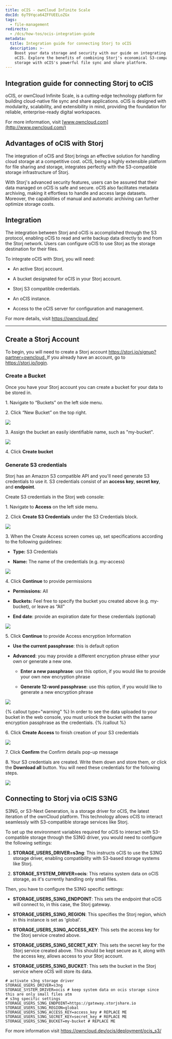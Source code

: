 ```yaml
---
title: oCIS - ownCloud Infinite Scale
docId: 6yT9Yqca64ZFFUEELoZGx
tags:
  - file-management
redirects:
  - /dcs/how-tos/ocis-integration-guide
metadata:
  title: Integration guide for connecting Storj to oCIS
  description: >-
    Boost your data storage and security with our guide on integrating Storj with
    oCIS. Explore the benefits of combining Storj's economical S3-compatible
    storage with oCIS's powerful file sync and share platform.
---
```


## Integration guide for connecting Storj to oCIS

oCIS, or ownCloud Infinite Scale, is a cutting-edge technology platform for building cloud-native file sync and share applications. oCIS is designed with modularity, scalability, and extensibility in mind, providing the foundation for reliable, enterprise-ready digital workspaces.

For more information, visit [www.owncloud.com](http://www.owncloud.com/)

## Advantages of oCIS with Storj

The integration of oCIS and Storj brings an effective solution for handling cloud storage at a competitive cost. oCIS, being a highly extensible platform for file sharing and storage, integrates perfectly with the S3-compatible storage infrastructure of Storj.

With Storj's advanced security features, users can be assured that their data managed on oCIS is safe and secure. oCIS also facilitates metadata archiving, making it effortless to handle and access large datasets. Moreover, the capabilities of manual and automatic archiving can further optimize storage costs.

## Integration

The integration between Storj and oCIS is accomplished through the S3 protocol, enabling oCIS to read and write backup data directly to and from the Storj network. Users can configure oCIS to use Storj as the storage destination for their files.

To integrate oCIS with Storj, you will need:

- An active Storj account.

- A bucket designated for oCIS in your Storj account.

- Storj S3 compatible credentials.

- An oCIS instance.

- Access to the oCIS server for configuration and management.

For more details, visit <https://owncloud.dev/>

---

## Create a Storj Account

To begin, you will need to create a Storj account [https://storj.io/signup?partner=owncloud. ](https://storj.io/signup?partner=owncloud) If you already have an account, go to <https://storj.io/login>.

### Create a Bucket

Once you have your Storj account you can create a bucket for your data to be stored in.

1\. Navigate to “Buckets” on the left side menu.

2\. Click “New Bucket” on the top right.

![](https://link.storjshare.io/raw/jua7rls6hkx5556qfcmhrqed2tfa/docs/images/jbnQ38ynnrWl0jnO_j-E5_comet-backup-storj-2.png)

3\. Assign the bucket an easily identifiable name, such as "my-bucket".

![](https://link.storjshare.io/raw/jua7rls6hkx5556qfcmhrqed2tfa/docs/images/K65vHcrJtRq4S87jICtYx_screenshot-2023-03-09-at-110429-am.png)

4\. Click **Create bucket**

### Generate S3 credentials

Storj has an Amazon S3 compatible API and you'll need generate S3 credentials to use it. S3 credentials consist of an **access key**, **secret key**, and **endpoint**.

Create S3 credentials in the Storj web console:

1\. Navigate to **Access** on the left side menu.

2\. Click **Create S3 Credentials** under the S3 Credentials block.

![](https://link.storjshare.io/raw/jua7rls6hkx5556qfcmhrqed2tfa/docs/images/EZyAl8Wux2GOlyPd70HnI_screenshot-2023-03-09-at-110900-am.png)

3\. When the Create Access screen comes up, set specifications according to the following guidelines:

- **Type:** S3 Credentials

- **Name:** The name of the credentials (e.g. my-access)

![](https://link.storjshare.io/raw/jua7rls6hkx5556qfcmhrqed2tfa/docs/images/Cv1Lirp-3-OueRk-YAR8u_image.png)

4\. Click **Continue** to provide permissions

- **Permissions:** All

- **Buckets:** Feel free to specify the bucket you created above (e.g. my-bucket), or leave as “All”

- **End date**: provide an expiration date for these credentials (optional)

![](https://link.storjshare.io/raw/jua7rls6hkx5556qfcmhrqed2tfa/docs/images/gQ8jBHtvd5sFZFuAqth_h_image.png)

5\. Click **Continue** to provide Access encryption Information

- **Use the current passphrase**: this is default option

- **Advanced**: you may provide a different encryption phrase either your own or generate a new one.

  - **Enter a new passphrase**: use this option, if you would like to provide your own new encryption phrase

  - **Generate 12-word passphrase**: use this option, if you would like to generate a new encryption phrase

![](https://link.storjshare.io/raw/jua7rls6hkx5556qfcmhrqed2tfa/docs/images/Uxn8zBqXQVmQvsswV3pJ2_image.png)

{% callout type="warning"  %}
In order to see the data uploaded to your bucket in the web console, you must unlock the bucket with the same encryption passphrase as the credentials.
{% /callout %}

6\. Click **Create Access** to finish creation of your S3 credentials

![](https://link.storjshare.io/raw/jua7rls6hkx5556qfcmhrqed2tfa/docs/images/zk2JE9Z6f3vk_R2cjpdqc_image.png)

7\. Click **Confirm** the Confirm details pop-up message

8\. Your S3 credentials are created. Write them down and store them, or click the **Download all** button. You will need these credentials for the following steps.

![](https://link.storjshare.io/raw/jua7rls6hkx5556qfcmhrqed2tfa/docs/images/xH5tgzVKXn-uK2hVfSo8e_image.png)

## Connecting to Storj via oCIS S3NG

S3NG, or S3-Next Generation, is a storage driver for oCIS, the latest iteration of the ownCloud platform. This technology allows oCIS to interact seamlessly with S3-compatible storage services like Storj.

To set up the environment variables required for oCIS to interact with S3-compatible storage through the S3NG driver, you would need to configure the following settings:

1.  **STORAGE_USERS_DRIVER=s3ng**: This instructs oCIS to use the S3NG storage driver, enabling compatibility with S3-based storage systems like Storj.

2.  **STORAGE_SYSTEM_DRIVER=ocis**: This retains system data on oCIS storage, as it's currently handling only small files.

Then, you have to configure the S3NG specific settings:

- **STORAGE_USERS_S3NG_ENDPOINT**: This sets the endpoint that oCIS will connect to, in this case, the Storj gateway.

- **STORAGE_USERS_S3NG_REGION**: This specifies the Storj region, which in this instance is set as 'global'.

- **STORAGE_USERS_S3NG_ACCESS_KEY**: This sets the access key for the Storj service created above.

- **STORAGE_USERS_S3NG_SECRET_KEY**: This sets the secret key for the Storj service created above. This should be kept secure as it, along with the access key, allows access to your Storj account.

- **STORAGE_USERS_S3NG_BUCKET**: This sets the bucket in the Storj service where oCIS will store its data.&#x20;

```shell
# activate s3ng storage driver
STORAGE_USERS_DRIVER=s3ng
STORAGE_SYSTEM_DRIVER=ocis # keep system data on ocis storage since this are only small files atm
# s3ng specific settings
STORAGE_USERS_S3NG_ENDPOINT=https://gateway.storjshare.io
STORAGE_USERS_S3NG_REGION=global
STORAGE_USERS_S3NG_ACCESS_KEY=access_key # REPLACE ME
STORAGE_USERS_S3NG_SECRET_KEY=secret_key # REPLACE ME
STORAGE_USERS_S3NG_BUCKET=my-bucket # REPLACE ME
```

For more information visit <https://owncloud.dev/ocis/deployment/ocis_s3/>
